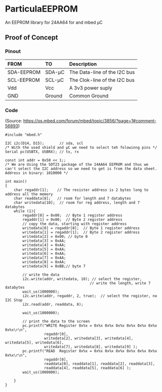 # ParticulaEEPROM
An EEPROM library for 24AA64 for and mbed µC

## Proof of Concept

### Pinout
| FROM | TO | Description|
| :---- | :---- | :----- |
| SDA-EEPROM | SDA-µC | The Data-line of the I2C bus |
| SCL-EEPROM | SCL-µC | The Clok-line of the I2C bus |
| Vdd | Vcc | A 3v3 power suply |
| GND | Ground | Common Ground |

### Code
(Source: https://os.mbed.com/forum/mbed/topic/3856/?page=1#comment-56893)

```
#include "mbed.h"
 
I2C i2c(D14, D15);       // sda, scl
/* With the used shield and µC we need to select teh folowinng pins */
Serial pc(USBTX, USBRX); // tx, rx
 
const int addr = 0x50 << 1;; 
/* We are Using the SOT23 package of the 24AA64 EEPROM and thus we can't select the I2C address so we need to get is from the data sheet. Address in binary: 1010000 */

int main() 
{
    char regaddr[1];    // The resister address is 2 bytes long to address all the memory
    char readdata[8];   // room for length and 7 databytes
    char writedata[10];  // room for reg address, length and 7 databytes
    while (1){
        regaddr[0] = 0x00;  // Byte 1 register address
        regaddr[1] = 0x00;  // Byte 2 register address
        // copy the data, starting with register address
        writedata[0] = regaddr[0];  // Byte 1 register address
        writedata[1] = regaddr[1];  // Byte 2 register address
        writedata[2] = 0x00; // byte 0
        writedata[3] = 0xAA;
        writedata[4] = 0xAA;
        writedata[5] = 0xAA;
        writedata[6] = 0xAA;
        writedata[7] = 0xAA;
        writedata[8] = 0xAA;
        writedata[9] = 0xBB;// byte 7
 
        // write the data
        i2c.write(addr, writedata, 10); // select the register, 
                                       // write the length, write 7 databytes      
        wait_us(1000000);
        i2c.write(addr, regaddr, 2, true);  // select the register, no I2C Stop
        i2c.read(addr, readdata, 8);

        wait_us(1000000);
 
        // print the data to the screen
        pc.printf("WRITE Register 0x%x = 0x%x 0x%x 0x%x 0x%x 0x%x 0x%x 0x%x\r\n",
                  regaddr[0],
                  writedata[2], writedata[3], writedata[4], writedata[5], writedata[6],
                  writedata[7], writedata[8], writedata[9] );
        pc.printf("READ  Register 0x%x = 0x%x 0x%x 0x%x 0x%x 0x%x 0x%x 0x%x\r\n",
                  regaddr[0],
                  readdata[0], readdata[1], readdata[2], readdata[3],
                  readdata[4], readdata[5], readdata[6] );
        wait_us(1000000);

    } 
}
```